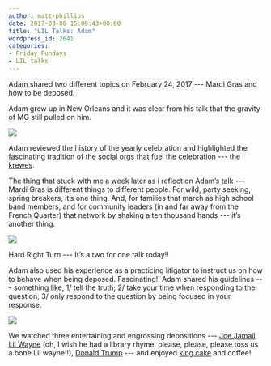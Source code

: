 ```yaml
---
author: matt-phillips
date: 2017-03-06 15:00:43+00:00
title: "LIL Talks: Adam"
wordpress_id: 2641
categories:
- Friday Fundays
- LIL talks
---
```


Adam shared two different topics on February 24, 2017 --- Mardi Gras and how to be deposed.

Adam grew up in New Orleans and it was clear from his talk that the gravity of MG still pulled on him.

![](https://lil-blog-media.s3.amazonaws.com/a3-768x495.jpg)

Adam reviewed the history of the yearly celebration and highlighted the fascinating tradition of the social orgs that fuel the celebration --- the [krewes](https://en.wikipedia.org/wiki/Krewe).

The thing that stuck with me a week later as i reflect on Adam’s talk --- Mardi Gras is different things to different people. For wild, party seeking, spring breakers, it’s one thing. And, for families that march as high school band members, and for community leaders (in and far away from the French Quarter) that network by shaking a ten thousand hands --- it’s another thing.

![](https://lil-blog-media.s3.amazonaws.com/a1-768x542.jpg)

Hard Right Turn --- It’s a two for one talk today!!

Adam also used his experience as a practicing litigator to instruct us on how to behave when being deposed. Fascinating!! Adam shared his guidelines --- something like,  1/ tell the truth;  2/ take your time when responding to the question;  3/ only respond to the question by being focused in your response.

![](https://lil-blog-media.s3.amazonaws.com/a2-1-768x406.jpg)

We watched three entertaining and engrossing depositions --- [Joe Jamail](https://www.youtube.com/watch?v=ISW3_KT5PeY), [Lil Wayne](https://www.youtube.com/watch?v=6_E_kKGvytk) (oh, I wish he had a library rhyme. please, please, please toss us a bone Lil wayne!!), [Donald Trump](https://www.youtube.com/watch?v=3dqE9Ns-RJM) --- and enjoyed [king cake](https://en.wikipedia.org/wiki/King_cake) and coffee!

